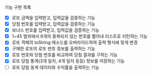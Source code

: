 기능 구현 목록
- [x] 로또 금액을 입력받고, 입력값을 검증하는 기능
- [x] 당첨 번호를 입력받고, 입력값을 검증하는 기능
- [x] 보너스 번호를 입력받고, 입력값을 검증하는 기능
- [x] 1~45 범위에서 6개의 중복되지 않는 번호를 뽑아내 리스트로 리턴하는 기능
- [x] 로또 객체의 toString 메소드를 오버라이드하여 출력 형식에 맞게 변경
- [x] 구매한 로또의 로또 번호 정보를 출력하는 기능
- [x] 로또 번호와 당첨 번호를 비교하여 당첨 결과를 구하는 기능
- [x] 로또 당첨 통계(3개 일치, 4개 일치 등등) 정보를 저장하는 기능
- [ ] 로또 당첨 동계 데이터와 수익률을 출력하는 기능